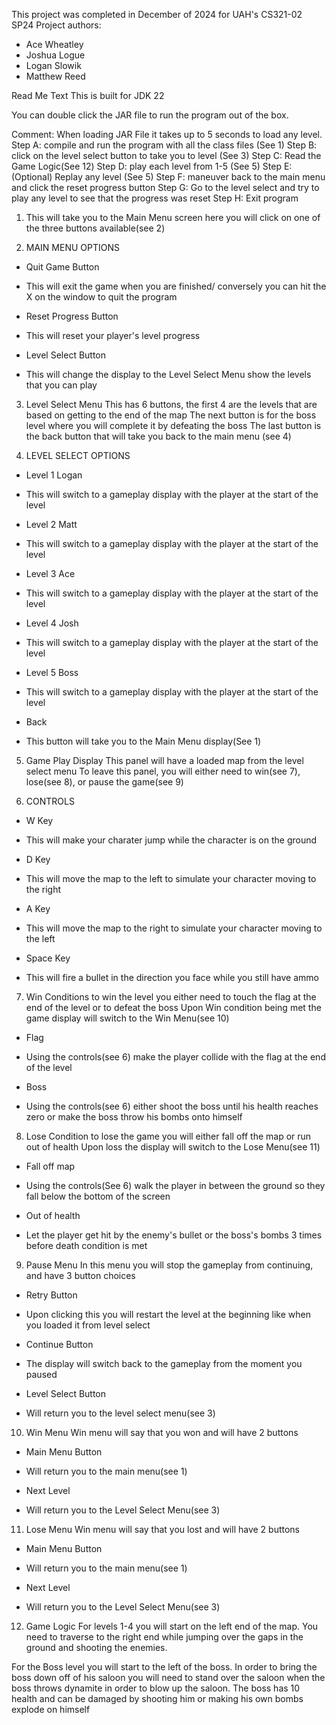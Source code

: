 This project was completed in December of 2024 for UAH's CS321-02 SP24
Project authors:
* Ace Wheatley
* Joshua Logue
* Logan Slowik
* Matthew Reed


Read Me Text
This is built for JDK 22

You can double click the JAR file to run the program out of the box.

Comment: When loading JAR File it takes up to 5 seconds to load any level.
Step A: compile and run the program with all the class files (See 1)
Step B: click on the level select button to take you to level (See 3)
Step C: Read the Game Logic(See 12)
Step D: play each level from 1-5 (See 5)
Step E: (Optional) Replay any level (See 5)
Step F: maneuver back to the main menu and click the reset progress button
Step G: Go to the level select and try to play any level to see that the progress was reset
Step H: Exit program

1. This will take you to the Main Menu screen
   here you will click on one of the three buttons available(see 2)

2. MAIN MENU OPTIONS
* Quit Game Button
- This will exit the game when you are finished/ conversely you can hit the X on the window to quit the program

* Reset Progress Button
- This will reset your player's level progress

* Level Select Button
- This will change the display to the Level Select Menu show the levels that you can play

3. Level Select Menu
This has 6 buttons, the first 4 are the levels that are based on getting to the end of the map
The next button is for the boss level where you will complete it by defeating the boss
The last button is the back button that will take you back to the main menu
(see 4)

4. LEVEL SELECT OPTIONS
* Level 1 Logan
- This will switch to a gameplay display with the player at the start of the level

* Level 2 Matt
- This will switch to a gameplay display with the player at the start of the level

* Level 3 Ace
- This will switch to a gameplay display with the player at the start of the level

* Level 4 Josh
- This will switch to a gameplay display with the player at the start of the level

* Level 5 Boss
- This will switch to a gameplay display with the player at the start of the level

* Back
- This button will take you to the Main Menu display(See 1)

5. Game Play Display
This panel will have a loaded map from the level select menu
To leave this panel, you will either need to win(see 7), lose(see 8), or pause the game(see 9)

6. CONTROLS
* W Key
- This will make your charater jump while the character is on the ground
* D Key
- This will move the map to the left to simulate your character moving to the right
* A Key
- This will move the map to the right to simulate your character moving to the left
* Space Key
- This will fire a bullet in the direction you face while you still have ammo

7.  Win Conditions
to win the level you either need to touch the flag at the end of the level or to defeat the boss
Upon Win condition being met the game display will switch to the Win Menu(see 10) 

* Flag
- Using the controls(see 6) make the player collide with the flag at the end of the level

* Boss
- Using the controls(see 6) either shoot the boss until his health reaches zero or make the boss throw his bombs onto himself

8. Lose Condition
to lose the game you will either fall off the map or run out of health
Upon loss the display will switch to the Lose Menu(see 11)

* Fall off map
- Using the controls(See 6) walk the player in between the ground so they fall below the bottom of the screen 

* Out of health
- Let the player get hit by the enemy's bullet or the boss's bombs 3 times before death condition is met

9. Pause Menu
In this menu you will stop the gameplay from continuing, and have 3 button choices
* Retry Button
- Upon clicking this you will restart the level at the beginning like when you loaded it from level select

* Continue Button
- The display will switch back to the gameplay from the moment you paused

* Level Select Button
- Will return you to the level select menu(see 3)

10. Win Menu 
Win menu will say that you won and will have 2 buttons 

* Main Menu Button
- Will return you to the main menu(see 1)

* Next Level
- Will return you to the Level Select Menu(see 3)

11. Lose Menu
Win menu will say that you lost and will have 2 buttons

* Main Menu Button
- Will return you to the main menu(see 1)

* Next Level
- Will return you to the Level Select Menu(see 3)

12. Game Logic
For levels 1-4 you will start on the left end of the map. 
You need to traverse to the right end while jumping over the gaps in the ground and shooting the enemies.

For the Boss level you will start to the left of the boss.
In order to bring the boss down off of his saloon you will need to stand over the saloon when the boss throws dynamite in order to blow up the saloon.
The boss has 10 health and can be damaged by shooting him or making his own bombs explode on himself